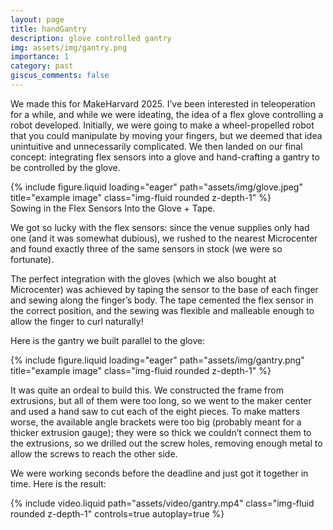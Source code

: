 ```yaml
---
layout: page
title: handGantry
description: glove controlled gantry
img: assets/img/gantry.png
importance: 1
category: past
giscus_comments: false
---
```


We made this for MakeHarvard 2025. I’ve been interested in teleoperation for a while, and while we were ideating, the idea of a flex glove controlling a robot developed. Initially, we were going to make a wheel-propelled robot that you could manipulate by moving your fingers, but we deemed that idea unintuitive and unnecessarily complicated. We then landed on our final concept: integrating flex sensors into a glove and hand-crafting a gantry to be controlled by the glove.

<div class="row justify-content-sm-center">
    <div class="col-12 col-lg-10 mt-3 mt-md-0">
        {% include figure.liquid loading="eager" path="assets/img/glove.jpeg" title="example image" class="img-fluid rounded z-depth-1" %}
    </div>
</div>
<div class="caption">
    Sowing in the Flex Sensors Into the Glove + Tape.
</div>

We got so lucky with the flex sensors: since the venue supplies only had one (and it was somewhat dubious), we rushed to the nearest Microcenter and found exactly three of the same sensors in stock (we were so fortunate).

The perfect integration with the gloves (which we also bought at Microcenter) was achieved by taping the sensor to the base of each finger and sewing along the finger’s body. The tape cemented the flex sensor in the correct position, and the sewing was flexible and malleable enough to allow the finger to curl naturally!

Here is the gantry we built parallel to the glove:

<div class="row justify-content-sm-center">
    <div class="col-12 col-lg-10 mt-3 mt-md-0">
        {% include figure.liquid loading="eager" path="assets/img/gantry.png" title="example image" class="img-fluid rounded z-depth-1" %}
    </div>
</div>

It was quite an ordeal to build this. We constructed the frame from extrusions, but all of them were too long, so we went to the maker center and used a hand saw to cut each of the eight pieces. To make matters worse, the available angle brackets were too big (probably meant for a thicker extrusion gauge); they were so thick we couldn’t connect them to the extrusions, so we drilled out the screw holes, removing enough metal to allow the screws to reach the other side.

We were working seconds before the deadline and just got it together in time. Here is the result:

<div class="row justify-content-center">
  <div class="col-12 col-md-8 col-lg-6 mt-3">
    {% include video.liquid
       path="assets/video/gantry.mp4"
       class="img-fluid rounded z-depth-1"
       controls=true
       autoplay=true
    %}
  </div>
</div>


